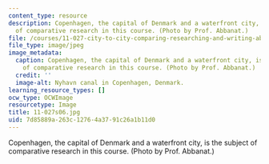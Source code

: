 ```yaml
---
content_type: resource
description: Copenhagen, the capital of Denmark and a waterfront city, is the subject
  of comparative research in this course. (Photo by Prof. Abbanat.)
file: /courses/11-027-city-to-city-comparing-researching-and-writing-about-cities-spring-2006/7d85889a263c12764a3791c26a1b11d0_11-027s06.jpg
file_type: image/jpeg
image_metadata:
  caption: Copenhagen, the capital of Denmark and a waterfront city, is the subject
    of comparative research in this course. (Photo by Prof. Abbanat.)
  credit: ''
  image-alt: Nyhavn canal in Copenhagen, Denmark.
learning_resource_types: []
ocw_type: OCWImage
resourcetype: Image
title: 11-027s06.jpg
uid: 7d85889a-263c-1276-4a37-91c26a1b11d0
---
```

Copenhagen, the capital of Denmark and a waterfront city, is the subject of comparative research in this course. (Photo by Prof. Abbanat.)

